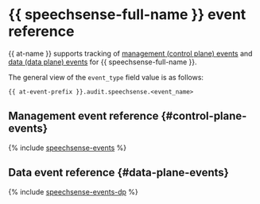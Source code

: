 # {{ speechsense-full-name }} event reference

{{ at-name }} supports tracking of [management (control plane) events](../audit-trails/concepts/format.md) and [data (data plane) events](../audit-trails/concepts/format-data-plane.md) for {{ speechsense-full-name }}.

The general view of the `event_type` field value is as follows:

```text
{{ at-event-prefix }}.audit.speechsense.<event_name>
```

## Management event reference {#control-plane-events}

{% include [speechsense-events](../_includes/audit-trails/events/speechsense-events.md) %}

## Data event reference {#data-plane-events}

{% include [speechsense-events-dp](../_includes/audit-trails/events/speechsense-events-dp.md) %}